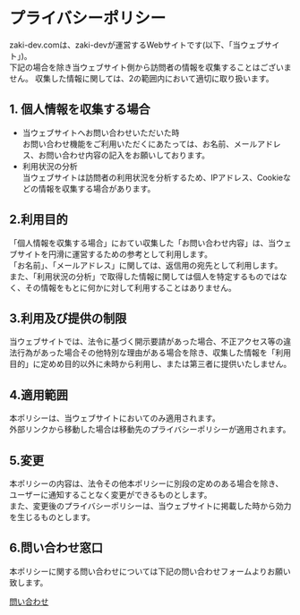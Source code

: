 # プライバシーポリシー

zaki-dev.comは、zaki-devが運営するWebサイトです(以下、「当ウェブサイト」)。  
下記の場合を除き当ウェブサイト側から訪問者の情報を収集することはございません。
収集した情報に関しては、2の範囲内において適切に取り扱います。

## 1. 個人情報を収集する場合

- 当ウェブサイトへお問い合わせいただいた時  
  お問い合わせ機能をご利用いただくにあたっては、お名前、メールアドレス、お問い合わせ内容の記入をお願いしております。
- 利用状況の分析  
  当ウェブサイトは訪問者の利用状況を分析するため、IPアドレス、Cookieなどの情報を収集する場合があります。

## 2.利用目的

「個人情報を収集する場合」におてい収集した「お問い合わせ内容」は、当ウェブサイトを円滑に運営するための参考として利用します。  
「お名前」、「メールアドレス」に関しては、返信用の宛先として利用します。  
また、「利用状況の分析」で取得した情報に関しては個人を特定するものではなく、その情報をもとに何かに対して利用することはありません。

## 3.利用及び提供の制限

当ウェブサイトでは、法令に基づく開示要請があった場合、不正アクセス等の違法行為があった場合その他特別な理由がある場合を除き、収集した情報を「利用目的」に定めめ目的以外に未時から利用し、または第三者に提供いたしません。

## 4.適用範囲

本ポリシーは、当ウェブサイトにおいてのみ適用されます。  
外部リンクから移動した場合は移動先のプライバシーポリシーが適用されます。

## 5.変更

本ポリシーの内容は、法令その他本ポリシーに別段の定めのある場合を除き、  
ユーザーに通知することなく変更ができるものとします。  
また、変更後のプライバシーポリシーは、当ウェブサイトに掲載した時から効力を生じるものとします。

## 6.問い合わせ窓口

本ポリシーに関する問い合わせについては下記の問い合わせフォームよりお願い致します。

[問い合わせ](https://zaki-dev.com/contact)
